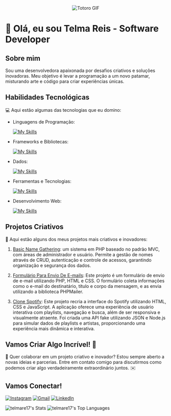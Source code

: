 <div align="center">
  <img src="https://github.com/user-attachments/assets/c80f2654-aecb-4434-a118-d8226867443f" alt="Totoro GIF">
</div>

# 🚀 Olá, eu sou Telma Reis - Software Developer 

## Sobre mim

Sou uma desenvolvedora apaixonada por desafios criativos e soluções inovadoras. Meu objetivo é levar a programação a um novo patamar, misturando arte e código para criar experiências únicas.

## Habilidades Tecnológicas

💻 Aqui estão algumas das tecnologias que eu domino:

- Linguagens de Programação:  

    [![My Skills](https://skillicons.dev/icons?i=php,javascript,nodejs)](https://skillicons.dev)

- Frameworks e Bibliotecas:  

    [![My Skills](https://skillicons.dev/icons?i=bootstrap,tailwind)](https://skillicons.dev)

- Dados:  

    [![My Skills](https://skillicons.dev/icons?i=mysql,postgres)](https://skillicons.dev)

- Ferramentas e Tecnologias:  

    [![My Skills](https://skillicons.dev/icons?i=git,github,visualstudio)](https://skillicons.dev)

- Desenvolvimento Web:  

    [![My Skills](https://skillicons.dev/icons?i=php,html,css)](https://skillicons.dev)

## Projetos Criativos

🎨 Aqui estão alguns dos meus projetos mais criativos e inovadores:

1. [Basic Name Gathering](https://github.com/telmare17/BasicNameGathering_Framework_PHP): um sistema em PHP baseado no padrão MVC, com áreas de administrador e usuário. Permite a gestão de nomes através de CRUD, autenticação e controle de acessos, garantindo organização e segurança dos dados.
 
2. [Formulário Para Envio De E-mails](https://github.com/telmare17/PHP_Form_Email): Este projeto é um formulário de envio de e-mail utilizando PHP, HTML e CSS. O formulário coleta informações como o e-mail do destinatário, título e corpo da mensagem, e as envia utilizando a biblioteca PHPMailer.
 
3. [Clone Spotify](https://github.com/telmare17/JS_HomeSpotify): Este projeto recria a interface do Spotify utilizando HTML, CSS e JavaScript. A aplicação oferece uma experiência de usuário interativa com playlists, navegação e busca, além de ser responsiva e visualmente atraente. Foi criada uma API fake utilizando JSON e Node.js para simular dados de playlists e artistas, proporcionando uma experiência mais dinâmica e interativa.

## Vamos Criar Algo Incrível! 💫

💬 Quer colaborar em um projeto criativo e inovador? Estou sempre aberto a novas ideias e parcerias. Entre em contato comigo para discutirmos como podemos criar algo verdadeiramente extraordinário juntos. ✉️

## Vamos Conectar!

[![Instagram](https://img.shields.io/badge/-telma.rsj-purple?style=flat-square&logo=Instagram&logoColor=white)](https://www.instagram.com/telma.rsj/)
[![Gmail](https://img.shields.io/badge/-telmasreis0@gmail.com-red?style=flat-square&logo=Gmail&logoColor=white)](mailto:telmasreis0@gmail.com)
[![LinkedIn](https://img.shields.io/badge/-Telma%20S.%20Reis-blue?style=flat-square&logo=LinkedIn&logoColor=white)](https://www.linkedin.com/in/telmasreis/)

![telmare17's Stats](https://github-readme-stats.vercel.app/api?username=telmare17&theme=radical&show_icons=true&hide_border=false&count_private=true)
![telmare17's Top Languages](https://github-readme-stats.vercel.app/api/top-langs/?username=telmare17&theme=radical&show_icons=true&hide_border=false&layout=compact)
